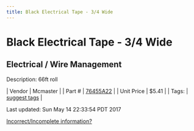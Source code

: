 ```yaml
---
title: Black Electrical Tape - 3/4 Wide
---
```


# Black Electrical Tape - 3/4 Wide
## Electrical / Wire Management
Description: 	66ft roll 

| Vendor | Mcmaster | 
| Part # | [76455A22](https://www.mcmaster.com/#76455A22) | 
| Unit Price | $5.41 | 
| Tags: | [suggest tags](https://docs.google.com/forms/d/e/1FAIpQLSeWyY8v3RgOty-MyWmh9U0iivNYN_molChYyS-0U-o-kOAv_g/viewform) | 

Last updated: Sun May 14 22:33:54 PDT 2017

 [Incorrect/Incomplete information?](https://docs.google.com/forms/d/e/1FAIpQLSeWyY8v3RgOty-MyWmh9U0iivNYN_molChYyS-0U-o-kOAv_g/viewform)
